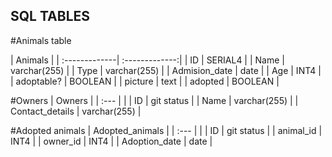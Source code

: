 
## SQL TABLES
#Animals table

|          Animals               |
| :-------------| :-------------:|
| ID            | SERIAL4        |
| Name          | varchar(255)   |
| Type          | varchar(255)   |
| Admision_date | date           |
| Age           | INT4           |
| adoptable?    | BOOLEAN        |
| picture       | text           |
| adopted       | BOOLEAN        |

#Owners
|           Owners                 |
| :---            |                |
| ID              | git status     |
| Name            | varchar(255)   |
| Contact_details | varchar(255)   |

#Adopted animals
|           Adopted_animals        |
| :---            |                |
| ID              | git status     |
| animal_id       | INT4           |
| owner_id        | INT4           |
| Adoption_date   | date           |
